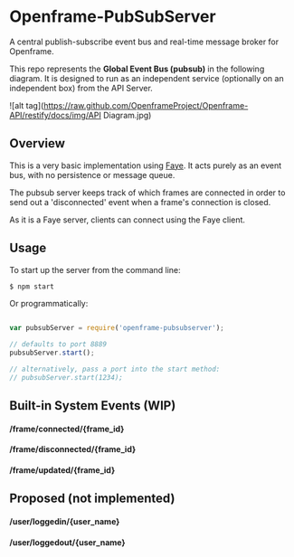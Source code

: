 # Openframe-PubSubServer
A central publish-subscribe event bus and real-time message broker for Openframe.

This repo represents the **Global Event Bus (pubsub)** in the following diagram. It is designed to run as an independent service (optionally on an independent box) from the API Server.

![alt tag](https://raw.github.com/OpenframeProject/Openframe-API/restify/docs/img/API Diagram.jpg)

## Overview

This is a very basic implementation using [Faye](faye.jcoglan.com). It acts purely as an event bus, with no persistence or message queue.

The pubsub server keeps track of which frames are connected in order to send out a 'disconnected' event when a frame's connection is closed.

As it is a Faye server, clients can connect using the Faye client.

## Usage

To start up the server from the command line:

```bash
$ npm start
```

Or programmatically:

```javascript

var pubsubServer = require('openframe-pubsubserver');

// defaults to port 8889
pubsubServer.start();

// alternatively, pass a port into the start method:
// pubsubServer.start(1234);

```

## Built-in System Events (WIP)

#### /frame/connected/{frame_id}

#### /frame/disconnected/{frame_id}

#### /frame/updated/{frame_id}


## Proposed (not implemented)

#### /user/loggedin/{user_name}

#### /user/loggedout/{user_name}
